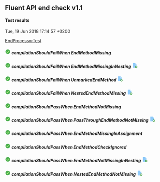 ## Fluent API end check v1.1
#### Test results
Tue, 19 Jun 2018 17:14:57 +0200

[EndProcessorTest](src/test/java/fluent/api/EndProcessorTest.java)
##### ![PASSED](icons8-passed-18.png)  compilationShouldFailWhen EndMethodMissing
##### ![PASSED](icons8-passed-18.png)  compilationShouldFailWhen EndMethodMissingInNesting [![NEW](icons8-add-file-18.png)](TEST-REPORT-1.0.md)
##### ![PASSED](icons8-passed-18.png)  compilationShouldFailWhen UnmarkedEndMethod [![NEW](icons8-add-file-18.png)](TEST-REPORT-1.0.md)
##### ![PASSED](icons8-passed-18.png)  compilationShouldFailWhen NestedEndMethodMissing [![NEW](icons8-add-file-18.png)](TEST-REPORT-1.0.md)
##### ![PASSED](icons8-passed-18.png)  compilationShouldPassWhen EndMethodNotMissing
##### ![PASSED](icons8-passed-18.png)  compilationShouldPassWhen PassThroughEndMethodNotMissing [![NEW](icons8-add-file-18.png)](TEST-REPORT-1.0.md)
##### ![PASSED](icons8-passed-18.png)  compilationShouldPassWhen EndMethodMissingInAssignment
##### ![PASSED](icons8-passed-18.png)  compilationShouldPassWhen EndMethodCheckIgnored
##### ![PASSED](icons8-passed-18.png)  compilationShouldPassWhen EndMethodNotMissingInNesting [![NEW](icons8-add-file-18.png)](TEST-REPORT-1.0.md)
##### ![PASSED](icons8-passed-18.png)  compilationShouldPassWhen NestedEndMethodNotMissing [![NEW](icons8-add-file-18.png)](TEST-REPORT-1.0.md)
